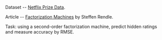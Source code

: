Dataset -- [Netflix Prize Data](https://www.kaggle.com/netflix-inc/netflix-prize-data/).

Article -- [Factorization Machines](https://www.csie.ntu.edu.tw/~b97053/paper/Rendle2010FM.pdf) by Steffen Rendle.

Task: using a second-order factorization machine, predict hidden ratings and measure accuracy by RMSE.

